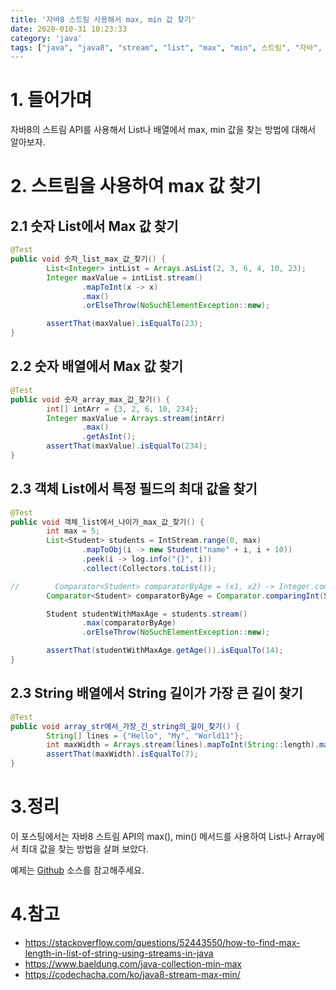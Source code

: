 ```yaml
---
title: '자바8 스트림 사용해서 max, min 값 찾기'
date: 2020-010-31 10:23:33
category: 'java'
tags: ["java", "java8", "stream", "list", "max", "min", 스트림", "자바", "자바8", "최대값", "최소값"]
---
```


# 1. 들어가며

자바8의 스트림 API를 사용해서 List나 배열에서 max, min 값을 찾는 방법에 대해서 알아보자. 

# 2. 스트림을 사용하여 max 값 찾기

## 2.1 숫자 List에서 Max 값 찾기


```java
@Test
public void 숫자_list_max_값_찾기() {
        List<Integer> intList = Arrays.asList(2, 3, 6, 4, 10, 23);
        Integer maxValue = intList.stream()
                .mapToInt(x -> x)
                .max()
                .orElseThrow(NoSuchElementException::new);

        assertThat(maxValue).isEqualTo(23);
}
```



## 2.2 숫자 배열에서 Max 값 찾기

```java
@Test
public void 숫자_array_max_값_찾기() {
        int[] intArr = {3, 2, 6, 10, 234};
        Integer maxValue = Arrays.stream(intArr)
                .max()
                .getAsInt();
        assertThat(maxValue).isEqualTo(234);
}
```

## 2.3 객체 List에서 특정 필드의 최대 값을 찾기

```java
@Test
public void 객체_list에서_나이가_max_값_찾기() {
        int max = 5;
        List<Student> students = IntStream.range(0, max)
                .mapToObj(i -> new Student("name" + i, i + 10))
                .peek(i -> log.info("{}", i))
                .collect(Collectors.toList());

//        Comparator<Student> comparatorByAge = (x1, x2) -> Integer.compare(x1.getAge(), x2.getAge());
        Comparator<Student> comparatorByAge = Comparator.comparingInt(Student::getAge);

        Student studentWithMaxAge = students.stream()
                .max(comparatorByAge)
                .orElseThrow(NoSuchElementException::new);

        assertThat(studentWithMaxAge.getAge()).isEqualTo(14);
}
```



## 2.3 String 배열에서 String 길이가 가장 큰 길이 찾기



```java
@Test
public void array_str에서_가장_긴_string의_길이_찾기() {
        String[] lines = {"Hello", "My", "World11"};
        int maxWidth = Arrays.stream(lines).mapToInt(String::length).max().getAsInt();
        assertThat(maxWidth).isEqualTo(7);
}
```



# 3.정리

이 포스팅에서는 자바8 스트림 API의 max(), min() 메서드를 사용하여 List나 Array에서 최대 값을 찾는 방법을 살펴 보았다. 

예제는 [Github](https://github.com/kenshin579/tutorials-java/blob/master/java8/src/test/java/com/advenoh/streams/MinMaxValueFromListTest.java) 소스를 참고해주세요. 

# 4.참고

- https://stackoverflow.com/questions/52443550/how-to-find-max-length-in-list-of-string-using-streams-in-java
- https://www.baeldung.com/java-collection-min-max
- https://codechacha.com/ko/java8-stream-max-min/
